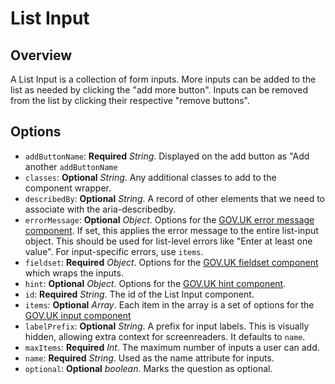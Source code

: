 # List Input

## Overview
A List Input is a collection of form inputs. More inputs can be added to the list as needed by
clicking the "add more button". Inputs can be removed from the list by clicking their respective
"remove buttons".

## Options
* `addButtonName`: **Required** _String_. Displayed on the add button as "Add another `addButtonName`
* `classes`: **Optional** _String_. Any additional classes to add to the component wrapper.
* `describedBy`: **Optional** _String_. A record of other elements that we need to associate with the aria-describedby.
* `errorMessage`: **Optional** _Object_. Options for the [GOV.UK error message component](https://github.com/alphagov/govuk-frontend/tree/master/src/govuk/components/error-message). If set, this applies the error message to the entire list-input object. This should be used for list-level errors like "Enter at least one value". For input-specific errors, use `items`.
* `fieldset`: **Required** _Object_. Options for the [GOV.UK fieldset component](https://github.com/alphagov/govuk-frontend/tree/master/src/govuk/components/fieldset) which wraps the inputs.
* `hint`: **Optional** _Object_. Options for the [GOV.UK hint component](https://github.com/alphagov/govuk-frontend/tree/master/src/govuk/components/hint).
* `id`: **Required** _String_. The id of the List Input component.
* `items`: **Optional** _Array_. Each item in the array is a set of options for the [GOV.UK input component](https://github.com/alphagov/govuk-frontend/tree/master/src/govuk/components/input)
* `labelPrefix`: **Optional** _String_. A prefix for input labels. This is visually hidden, allowing extra context for screenreaders. It defaults to `name`.
* `maxItems`: **Required** _Int_. The maximum number of inputs a user can add.
* `name`: **Required** _String_. Used as the name attribute for inputs.
* `optional`: **Optional** _boolean_. Marks the question as optional.

